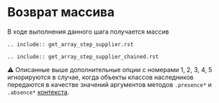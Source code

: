 # Возврат массива

В ходе выполнения данного шага получается массив

```{eval-rst}
.. include:: get_array_step_supplier.rst
```

```{eval-rst}
.. include:: get_array_step_supplier_chained.rst
```

⚠️ Описанные выше дополнительные опции с номерами 1, 2, 3, 4, 5 игнорируются в случае, когда объекты классов наследников 
передаются в качестве значений аргументов методов `.presence*` и `.absence*` [контекста](./../../context/index.md). 